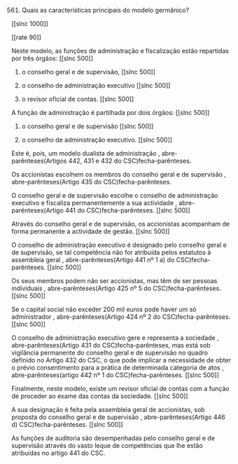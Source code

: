 561. Quais  as características  principais  do modelo germânico?

[[slnc 1000]]

[[rate 90]]

Neste modelo,  as funções de  administração  e fiscalização estão repartidas  por  três órgãos:
[[slnc 500]]

1) o conselho  geral  e  de  supervisão,
[[slnc 500]]

2) o  conselho  de  administração  executivo
[[slnc 500]]

3) o  revisor oficial  de contas.
[[slnc 500]]


A função de administração  é partilhada  por  dois  órgãos:
[[slnc 500]]

1) o  conselho geral  e de supervisão
[[slnc 500]]

2) o conselho de administração  executivo.
[[slnc 500]]

Este é, pois, um  modelo  dualista de administração  , abre-parênteses(Artigos 442, 431  e 432  do CSC)fecha-parênteses.


Os accionistas escolhem  os membros  do  conselho geral  e de supervisão  , abre-parênteses(Artigo 435  do CSC)fecha-parênteses.

O conselho  geral  e  de  supervisão  escolhe  o  conselho  de  administração  executivo  e  fiscaliza permanentemente  a  sua  actividade  , abre-parênteses(Artigo  441  do  CSC)fecha-parênteses.
[[slnc 500]]

Através  do  conselho  geral  e  de supervisão,  os accionistas acompanham  de forma  permanente  a actividade de gestão.
[[slnc 500]]

O conselho de administração  executivo é designado  pelo conselho geral  e de supervisão,  se tal competência não for atribuída  pelos  estatutos à assembleia  geral  , abre-parênteses(Artigo 441  nº  1 a) do CSC)fecha-parênteses.
[[slnc 500]]

Os seus membros  podem  não ser accionistas, mas  têm de ser pessoas individuais  , abre-parênteses(Artigo 425  nº 5 do CSC)fecha-parênteses.
[[slnc 500]]

Se o capital social não exceder 200 mil euros  pode haver um  só administrador  , abre-parênteses(Artigo 424  nº 2  do CSC)fecha-parênteses.
[[slnc 500]]

O conselho de administração  executivo gere  e representa  a sociedade , abre-parênteses(Artigo 431  do CSC)fecha-parênteses, mas está sob vigilância  permanente  do conselho geral  e de supervisão  no quadro  definido  no Artigo 432 do  CSC,  o  que  pode  implicar  a  necessidade  de  obter  o  prévio  consentimento  para  a prática de determinada  categoria de atos , abre-parênteses(artigo 442 nº 1 do CSC)fecha-parênteses.
[[slnc 500]]

Finalmente,  neste  modelo,  existe  um  revisor  oficial  de  contas com  a  função  de  proceder  ao exame  das contas da sociedade.
[[slnc 500]]

A sua designação é feita pela  assembleia  geral  de accionistas, sob proposta do  conselho geral  e de supervisão  , abre-parênteses(Artigo 446  d)  CSC)fecha-parênteses.
[[slnc 500]]

As  funções de  auditoria  são  desempenhadas  pelo  conselho  geral  e  de  supervisão  através  do vasto leque de competências que lhe  estão atribuídas  no  artigo  441  do CSC.
